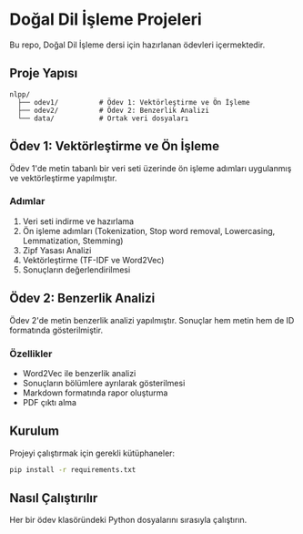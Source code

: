 # Doğal Dil İşleme Projeleri

Bu repo, Doğal Dil İşleme dersi için hazırlanan ödevleri içermektedir.

## Proje Yapısı

```
nlpp/
  ├── odev1/          # Ödev 1: Vektörleştirme ve Ön İşleme
  ├── odev2/          # Ödev 2: Benzerlik Analizi
  └── data/           # Ortak veri dosyaları
```

## Ödev 1: Vektörleştirme ve Ön İşleme

Ödev 1'de metin tabanlı bir veri seti üzerinde ön işleme adımları uygulanmış ve vektörleştirme yapılmıştır.

### Adımlar

1. Veri seti indirme ve hazırlama
2. Ön işleme adımları (Tokenization, Stop word removal, Lowercasing, Lemmatization, Stemming)
3. Zipf Yasası Analizi
4. Vektörleştirme (TF-IDF ve Word2Vec)
5. Sonuçların değerlendirilmesi

## Ödev 2: Benzerlik Analizi

Ödev 2'de metin benzerlik analizi yapılmıştır. Sonuçlar hem metin hem de ID formatında gösterilmiştir.

### Özellikler

- Word2Vec ile benzerlik analizi
- Sonuçların bölümlere ayrılarak gösterilmesi
- Markdown formatında rapor oluşturma
- PDF çıktı alma

## Kurulum

Projeyi çalıştırmak için gerekli kütüphaneler:

```bash
pip install -r requirements.txt
```

## Nasıl Çalıştırılır

Her bir ödev klasöründeki Python dosyalarını sırasıyla çalıştırın.
